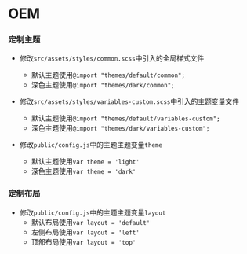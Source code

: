# OEM

### 定制主题
- 修改`src/assets/styles/common.scss`中引入的全局样式文件
    - 默认主题使用`@import "themes/default/common";`
    - 深色主题使用`@import "themes/dark/common";`
    
- 修改`src/assets/styles/variables-custom.scss`中引入的主题变量文件
    - 默认主题使用`@import "themes/default/variables-custom";`
    - 深色主题使用`@import "themes/dark/variables-custom";`
    
- 修改`public/config.js`中的主题主题变量`theme`
    - 默认主题使用`var theme = 'light'`
    - 深色主题使用`var theme = 'dark'`

### 定制布局
- 修改`public/config.js`中的主题主题变量`layout`
    - 默认布局使用`var layout = 'default'`
    - 左侧布局使用`var layout = 'left'`
    - 顶部布局使用`var layout = 'top'`
